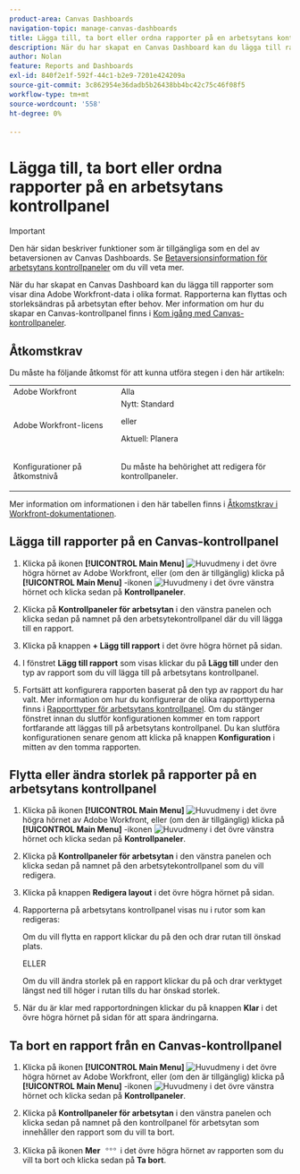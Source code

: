 ```yaml
---
product-area: Canvas Dashboards
navigation-topic: manage-canvas-dashboards
title: Lägga till, ta bort eller ordna rapporter på en arbetsytans kontrollpanel
description: När du har skapat en Canvas Dashboard kan du lägga till rapporter som visar dina Adobe Workfront-data i olika format. Rapporterna kan flyttas och storleksändras på arbetsytan efter behov.
author: Nolan
feature: Reports and Dashboards
exl-id: 840f2e1f-592f-44c1-b2e9-7201e424209a
source-git-commit: 3c862954e36dadb5b26438bb4bc42c75c46f08f5
workflow-type: tm+mt
source-wordcount: '558'
ht-degree: 0%

---
```


# Lägga till, ta bort eller ordna rapporter på en arbetsytans kontrollpanel

>[!IMPORTANT]
>
>Den här sidan beskriver funktioner som är tillgängliga som en del av betaversionen av Canvas Dashboards. Se [Betaversionsinformation för arbetsytans kontrollpaneler](/help/quicksilver/product-announcements/betas/canvas-dashboards-beta/canvas-dashboards-beta-information.md) om du vill veta mer.

När du har skapat en Canvas Dashboard kan du lägga till rapporter som visar dina Adobe Workfront-data i olika format. Rapporterna kan flyttas och storleksändras på arbetsytan efter behov. Mer information om hur du skapar en Canvas-kontrollpanel finns i [Kom igång med Canvas-kontrollpaneler](/help/quicksilver/reports-and-dashboards/canvas-dashboards/manage-canvas-dashboards/get-started-canvas-dashboards.md).

## Åtkomstkrav

Du måste ha följande åtkomst för att kunna utföra stegen i den här artikeln:

<table style="table-layout:auto"> 
 <col> 
 <col> 
 <tbody> 
  <tr> 
   <td role="rowheader">Adobe Workfront</td> 
   <td>Alla</td> 
  </tr> 
  <tr> 
   <td role="rowheader">Adobe Workfront-licens</td> 
   <td>Nytt: Standard
   <p>eller</p>
   <p>Aktuell: Planera</p></td> 
  </tr> 
  <tr> 
   <td role="rowheader">Konfigurationer på åtkomstnivå</td> 
   <td> <p>Du måste ha behörighet att redigera för kontrollpaneler.</p></td> 
  </tr> 
 </tbody> 
</table>

Mer information om informationen i den här tabellen finns i [Åtkomstkrav i Workfront-dokumentationen](/help/quicksilver/administration-and-setup/add-users/access-levels-and-object-permissions/access-level-requirements-in-documentation.md).

## Lägga till rapporter på en Canvas-kontrollpanel

1. Klicka på ikonen **[!UICONTROL Main Menu]** ![Huvudmeny](/help/_includes/assets/main-menu-icon.png) i det övre högra hörnet av Adobe Workfront, eller (om den är tillgänglig) klicka på **[!UICONTROL Main Menu]** -ikonen ![Huvudmeny](/help/_includes/assets/main-menu-icon-left-nav.png) i det övre vänstra hörnet och klicka sedan på **Kontrollpaneler**.

1. Klicka på **Kontrollpaneler för arbetsytan** i den vänstra panelen och klicka sedan på namnet på den arbetsytekontrollpanel där du vill lägga till en rapport.

1. Klicka på knappen **+ Lägg till rapport** i det övre högra hörnet på sidan.

1. I fönstret **Lägg till rapport** som visas klickar du på **Lägg till** under den typ av rapport som du vill lägga till på arbetsytans kontrollpanel.

1. Fortsätt att konfigurera rapporten baserat på den typ av rapport du har valt. Mer information om hur du konfigurerar de olika rapporttyperna finns i [Rapporttyper för arbetsytans kontrollpanel](/help/quicksilver/reports-and-dashboards/canvas-dashboards/report-types/report-types-overview.md). Om du stänger fönstret innan du slutför konfigurationen kommer en tom rapport fortfarande att läggas till på arbetsytans kontrollpanel. Du kan slutföra konfigurationen senare genom att klicka på knappen **Konfiguration** i mitten av den tomma rapporten.

## Flytta eller ändra storlek på rapporter på en arbetsytans kontrollpanel

1. Klicka på ikonen **[!UICONTROL Main Menu]** ![Huvudmeny](/help/_includes/assets/main-menu-icon.png) i det övre högra hörnet av Adobe Workfront, eller (om den är tillgänglig) klicka på **[!UICONTROL Main Menu]** -ikonen ![Huvudmeny](/help/_includes/assets/main-menu-icon-left-nav.png) i det övre vänstra hörnet och klicka sedan på **Kontrollpaneler**.

1. Klicka på **Kontrollpaneler för arbetsytan** i den vänstra panelen och klicka sedan på namnet på den arbetsytekontrollpanel som du vill redigera.

1. Klicka på knappen **Redigera layout** i det övre högra hörnet på sidan.

1. Rapporterna på arbetsytans kontrollpanel visas nu i rutor som kan redigeras:

   Om du vill flytta en rapport klickar du på den och drar rutan till önskad plats.

   ELLER

   Om du vill ändra storlek på en rapport klickar du på och drar verktyget längst ned till höger i rutan tills du har önskad storlek.

1. När du är klar med rapportordningen klickar du på knappen **Klar** i det övre högra hörnet på sidan för att spara ändringarna.

## Ta bort en rapport från en Canvas-kontrollpanel

1. Klicka på ikonen **[!UICONTROL Main Menu]** ![Huvudmeny](/help/_includes/assets/main-menu-icon.png) i det övre högra hörnet av Adobe Workfront, eller (om den är tillgänglig) klicka på **[!UICONTROL Main Menu]** -ikonen ![Huvudmeny](/help/_includes/assets/main-menu-icon-left-nav.png) i det övre vänstra hörnet och klicka sedan på **Kontrollpaneler**.

1. Klicka på **Kontrollpaneler för arbetsytan** i den vänstra panelen och klicka sedan på namnet på den kontrollpanel för arbetsytan som innehåller den rapport som du vill ta bort.

1. Klicka på ikonen **Mer** ![Mer ](/help/quicksilver/reports-and-dashboards/canvas-dashboards/assets/more-icon.png) i det övre högra hörnet av rapporten som du vill ta bort och klicka sedan på **Ta bort**.
